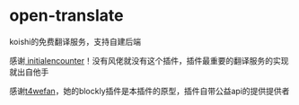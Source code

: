 # open-translate
koishi的免费翻译服务，支持自建后端

感谢[ initialencounter](https://github.com/initialencounte)！没有风佬就没有这个插件，插件最重要的翻译服务的实现就出自他手

感谢[t4wefan](https://github.com/t4wefan)，她的blockly插件是本插件的原型，插件自带公益api的提供提供者








